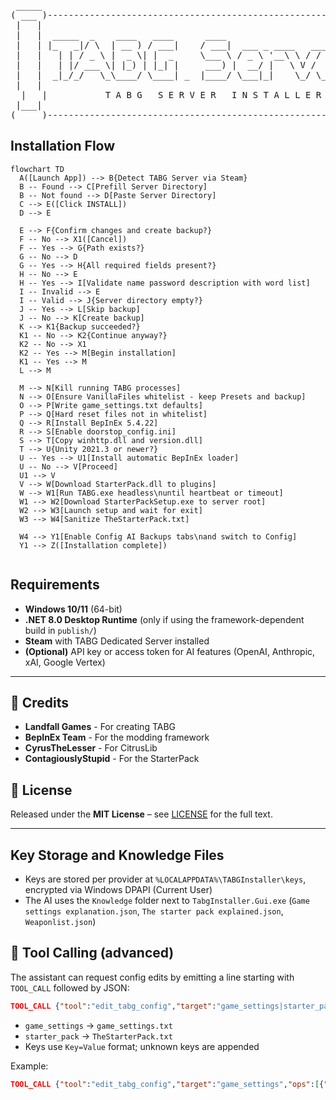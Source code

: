 <div align="center">

<pre>
 _____                                                               _____ 
( ___ )-------------------------------------------------------------( ___ )
 |   |                                                               |   | 
 |   |  _____  _    ____   ____      ____                            |   | 
 |   | |_   _|/ \  | __ ) / ___|    / ___|  ___ _ ____   _____ _ __  |   | 
 |   |   | | / _ \ |  _ \| |  _     \___ \ / _ \ '__\ \ / / _ \ '__| |   | 
 |   |   | |/ ___ \| |_) | |_| |     ___) |  __/ |   \ V /  __/ |    |   | 
 |   |  _|_/_/   \_\____/ \____| _  |____/ \___|_|    \_/ \___|_|    |   | 
 |   |                                                               |   | 
  |   |           T A B G   S E R V E R   I N S T A L L E R           |   |  
 |___|                                                               |___| 
(_____)-------------------------------------------------------------(_____) 
</pre>

</div>




## Installation Flow

```mermaid
flowchart TD
  A([Launch App]) --> B{Detect TABG Server via Steam}
  B -- Found --> C[Prefill Server Directory]
  B -- Not found --> D[Paste Server Directory]
  C --> E([Click INSTALL])
  D --> E

  E --> F{Confirm changes and create backup?}
  F -- No --> X1([Cancel])
  F -- Yes --> G{Path exists?}
  G -- No --> D
  G -- Yes --> H{All required fields present?}
  H -- No --> E
  H -- Yes --> I[Validate name password description with word list]
  I -- Invalid --> E
  I -- Valid --> J{Server directory empty?}
  J -- Yes --> L[Skip backup]
  J -- No --> K[Create backup]
  K --> K1{Backup succeeded?}
  K1 -- No --> K2{Continue anyway?}
  K2 -- No --> X1
  K2 -- Yes --> M[Begin installation]
  K1 -- Yes --> M
  L --> M

  M --> N[Kill running TABG processes]
  N --> O[Ensure VanillaFiles whitelist - keep Presets and backup]
  O --> P[Write game_settings.txt defaults]
  P --> Q[Hard reset files not in whitelist]
  Q --> R[Install BepInEx 5.4.22]
  R --> S[Enable doorstop_config.ini]
  S --> T[Copy winhttp.dll and version.dll]
  T --> U{Unity 2021.3 or newer?}
  U -- Yes --> U1[Install automatic BepInEx loader]
  U -- No --> V[Proceed]
  U1 --> V
  V --> W[Download StarterPack.dll to plugins]
  W --> W1[Run TABG.exe headless\nuntil heartbeat or timeout]
  W1 --> W2[Download StarterPackSetup.exe to server root]
  W2 --> W3[Launch setup and wait for exit]
  W3 --> W4[Sanitize TheStarterPack.txt]

  W4 --> Y1[Enable Config AI Backups tabs\nand switch to Config]
  Y1 --> Z([Installation complete])


```




## Requirements

- **Windows 10/11** (64-bit)
- **.NET 8.0 Desktop Runtime** (only if using the framework-dependent build in `publish/`)
- **Steam** with TABG Dedicated Server installed
- **(Optional)** API key or access token for AI features (OpenAI, Anthropic, xAI, Google Vertex)

---



## 🙏 Credits

- **Landfall Games** - For creating TABG
- **BepInEx Team** - For the modding framework
- **CyrusTheLesser** - For CitrusLib
- **ContagiouslyStupid** - For the StarterPack


## 📄 License

Released under the **MIT License** – see [LICENSE](LICENSE) for the full text.

---


## Key Storage and Knowledge Files

- Keys are stored per provider at `%LOCALAPPDATA%\TABGInstaller\keys`, encrypted via Windows DPAPI (Current User)
- The AI uses the `Knowledge` folder next to `TabgInstaller.Gui.exe` (`Game settings explanation.json`, `The starter pack explained.json`, `Weaponlist.json`)

## 🧰 Tool Calling (advanced)

The assistant can request config edits by emitting a line starting with `TOOL_CALL` followed by JSON:

```json
TOOL_CALL {"tool":"edit_tabg_config","target":"game_settings|starter_pack","ops":[{"type":"set","key":"KeyName","value":"NewValue"}]}
```

- `game_settings` -> `game_settings.txt`
- `starter_pack` -> `TheStarterPack.txt`
- Keys use `Key=Value` format; unknown keys are appended

Example:

```json
TOOL_CALL {"tool":"edit_tabg_config","target":"game_settings","ops":[{"type":"set","key":"MaxPlayers","value":"70"}]}
```


